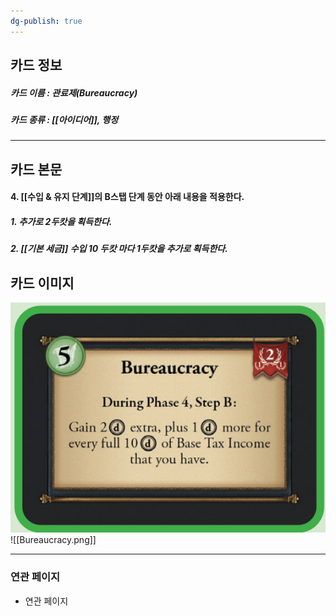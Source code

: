 ```yaml
---
dg-publish: true
---
```

## 카드 정보
##### 카드 이름 : 관료제(Bureaucracy)
##### 카드 종류 : [[아이디어]], 행정
---
## 카드 본문
#### 4. [[수입 & 유지 단계]]의 B스탭 단계 동안 아래 내용을 적용한다.
##### 1. 추가로 2두캇을 획득한다. 
##### 2. [[기본 세금]] 수입 10 두캇 마다 1두캇을 추가로 획득한다.

## 카드 이미지
<img src="\Assets\Bureaucracy.png"/>
![[Bureaucracy.png]]

--- 

### 연관 페이지
- 연관 페이지
